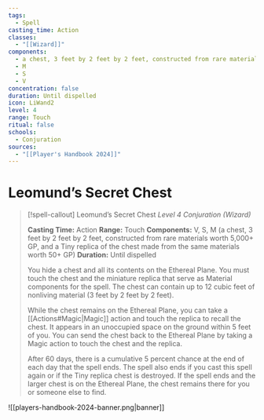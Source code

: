 ```yaml
---
tags:
  - Spell
casting_time: Action
classes:
  - "[[Wizard]]"
components:
  - a chest, 3 feet by 2 feet by 2 feet, constructed from rare materials worth 5,000+ GP, and a Tiny replica of the chest made from the same materials worth 50+ GP
  - M
  - S
  - V
concentration: false
duration: Until dispelled
icon: LiWand2
level: 4
range: Touch
ritual: false
schools:
  - Conjuration
sources:
  - "[[Player's Handbook 2024]]"
---
```


# Leomund’s Secret Chest

>[!spell-callout] Leomund’s Secret Chest
>_Level 4 Conjuration (Wizard)_
>
>**Casting Time:** Action
>**Range:** Touch
>**Components:** V, S, M (a chest, 3 feet by 2 feet by 2 feet, constructed from rare materials worth 5,000+ GP, and a Tiny replica of the chest made from the same materials worth 50+ GP)
>**Duration:** Until dispelled
>
>You hide a chest and all its contents on the Ethereal Plane. You must touch the chest and the miniature replica that serve as Material components for the spell. The chest can contain up to 12 cubic feet of nonliving material (3 feet by 2 feet by 2 feet).
>
>While the chest remains on the Ethereal Plane, you can take a [[Actions#Magic\|Magic]] action and touch the replica to recall the chest. It appears in an unoccupied space on the ground within 5 feet of you. You can send the chest back to the Ethereal Plane by taking a Magic action to touch the chest and the replica.
>
>After 60 days, there is a cumulative 5 percent chance at the end of each day that the spell ends. The spell also ends if you cast this spell again or if the Tiny replica chest is destroyed. If the spell ends and the larger chest is on the Ethereal Plane, the chest remains there for you or someone else to find.


![[players-handbook-2024-banner.png|banner]]
